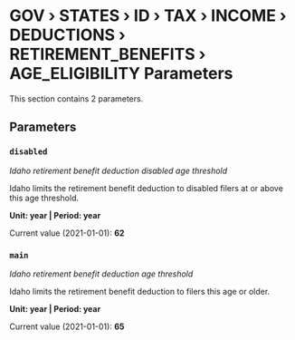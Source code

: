# GOV › STATES › ID › TAX › INCOME › DEDUCTIONS › RETIREMENT_BENEFITS › AGE_ELIGIBILITY Parameters

This section contains 2 parameters.

## Parameters

### `disabled`
*Idaho retirement benefit deduction disabled age threshold*

Idaho limits the retirement benefit deduction to disabled filers at or above this age threshold.

**Unit: year | Period: year**

Current value (2021-01-01): **62**


### `main`
*Idaho retirement benefit deduction age threshold*

Idaho limits the retirement benefit deduction to filers this age or older.

**Unit: year | Period: year**

Current value (2021-01-01): **65**

